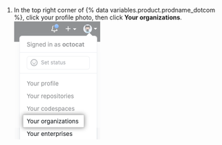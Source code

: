 1. In the top right corner of {% data variables.product.prodname_dotcom %}, click your profile photo, then click **Your organizations**. ![Your organizations in the profile menu](/assets/images/help/profile/your-organizations.png)